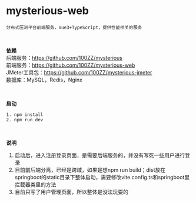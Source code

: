 # mysterious-web
```
分布式压测平台前端服务，Vue3+TypeScript，提供性能相关的服务
```
<br> 

**依赖**
<br>
后端服务：https://github.com/100ZZ/mysterious
<br>
前端服务：https://github.com/100ZZ/mysterious-web
<br>
JMeter工具包：https://github.com/100ZZ/mysterious-jmeter
<br>
数据库：MySQL，Redis，Nginx

<br> 

**启动**
```
1. npm install
2. npm run dev
```

<br> 

**说明**
<br>
1. 启动后，进入注册登录页面，是需要后端服务的，并没有写死一些用户进行登录
2. 目前前后端分离，已经是跨域，如果是想npm run build；dist放在springboot的static目录下整体启动，需要修改vite.config.ts和springboot里拦截器类里的方法
3. 目前只写了用户管理页面，所以整体是没法玩耍的